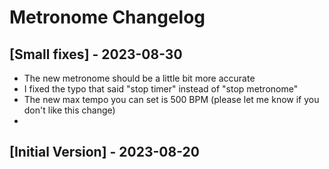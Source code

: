 # Metronome Changelog

## [Small fixes] - 2023-08-30
- The new metronome should be a little bit more accurate
- I fixed the typo that said "stop timer" instead of "stop metronome"
- The new max tempo you can set is 500 BPM (please let me know if you don't like this change)
- 
## [Initial Version] - 2023-08-20